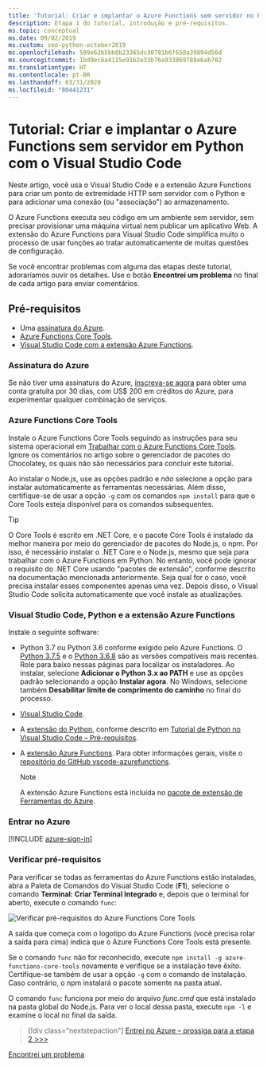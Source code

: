 ```yaml
---
title: 'Tutorial: Criar e implantar o Azure Functions sem servidor no Python com o VS Code'
description: Etapa 1 do tutorial, introdução e pré-requisitos.
ms.topic: conceptual
ms.date: 09/02/2019
ms.custom: seo-python-october2019
ms.openlocfilehash: 509e62b5bb8b23365dc30781b6f658a39894d56d
ms.sourcegitcommit: 1bd9ec6a4115e9162e33b76a933869788e6ab702
ms.translationtype: HT
ms.contentlocale: pt-BR
ms.lasthandoff: 03/31/2020
ms.locfileid: "80441231"
---
```

# <a name="tutorial-create-and-deploy-serverless-azure-functions-in-python-with-visual-studio-code"></a>Tutorial: Criar e implantar o Azure Functions sem servidor em Python com o Visual Studio Code

Neste artigo, você usa o Visual Studio Code e a extensão Azure Functions para criar um ponto de extremidade HTTP sem servidor com o Python e para adicionar uma conexão (ou "associação") ao armazenamento.

O Azure Functions executa seu código em um ambiente sem servidor, sem precisar provisionar uma máquina virtual nem publicar um aplicativo Web. A extensão do Azure Functions para Visual Studio Code simplifica muito o processo de usar funções ao tratar automaticamente de muitas questões de configuração.

Se você encontrar problemas com alguma das etapas deste tutorial, adoraríamos ouvir os detalhes. Use o botão **Encontrei um problema** no final de cada artigo para enviar comentários.

## <a name="prerequisites"></a>Pré-requisitos

- Uma [assinatura do Azure](#azure-subscription).
- [Azure Functions Core Tools](#azure-functions-core-tools).
- [Visual Studio Code com a extensão Azure Functions](#visual-studio-code-python-and-the-azure-functions-extension).

### <a name="azure-subscription"></a>Assinatura do Azure

Se não tiver uma assinatura do Azure, [inscreva-se agora](https://azure.microsoft.com/free/?utm_source=campaign&utm_campaign=vscode-tutorial-functions-extension&mktingSource=vscode-tutorial-functions-extension) para obter uma conta gratuita por 30 dias, com US$ 200 em créditos do Azure, para experimentar qualquer combinação de serviços.

### <a name="azure-functions-core-tools"></a>Azure Functions Core Tools

Instale o Azure Functions Core Tools seguindo as instruções para seu sistema operacional em [Trabalhar com o Azure Functions Core Tools](/azure/azure-functions/functions-run-local#v2). Ignore os comentários no artigo sobre o gerenciador de pacotes do Chocolatey, os quais não são necessários para concluir este tutorial.

Ao instalar o Node.js, use as opções padrão e *não* selecione a opção para instalar automaticamente as ferramentas necessárias.  Além disso, certifique-se de usar a opção `-g` com os comandos `npm install` para que o Core Tools esteja disponível para os comandos subsequentes.

> [!TIP]
> O Core Tools é escrito em .NET Core, e o pacote Core Tools é instalado da melhor maneira por meio do gerenciador de pacotes do Node.js, o npm. Por isso, é necessário instalar o .NET Core e o Node.js, mesmo que seja para trabalhar com o Azure Functions em Python. No entanto, você pode ignorar o requisito do .NET Core usando "pacotes de extensão", conforme descrito na documentação mencionada anteriormente. Seja qual for o caso, você precisa instalar esses componentes apenas uma vez. Depois disso, o Visual Studio Code solicita automaticamente que você instale as atualizações.

### <a name="visual-studio-code-python-and-the-azure-functions-extension"></a>Visual Studio Code, Python e a extensão Azure Functions

Instale o seguinte software:

- Python 3.7 ou Python 3.6 conforme exigido pelo Azure Functions. O [Python 3.7.5](https://www.python.org/downloads/release/python-375/) e o [Python 3.6.8](https://www.python.org/downloads/release/python-368/) são as versões compatíveis mais recentes. Role para baixo nessas páginas para localizar os instaladores. Ao instalar, selecione **Adicionar o Python 3.x ao PATH** e use as opções padrão selecionando a opção **Instalar agora**. No Windows, selecione também **Desabilitar limite de comprimento do caminho** no final do processo.
- [Visual Studio Code](https://code.visualstudio.com/).
- A [extensão do Python](https://marketplace.visualstudio.com/items?itemName=ms-python.python), conforme descrito em [Tutorial de Python no Visual Studio Code – Pré-requisitos](https://code.visualstudio.com/docs/python/python-tutorial).
- A [extensão Azure Functions](https://marketplace.visualstudio.com/items?itemName=ms-azuretools.vscode-azurefunctions). Para obter informações gerais, visite o [repositório do GitHub vscode-azurefunctions](https://github.com/Microsoft/vscode-azurefunctions).

    > [!NOTE]
    > A extensão Azure Functions está incluída no [pacote de extensão de Ferramentas do Azure](https://marketplace.visualstudio.com/items?itemName=ms-vscode.vscode-node-azure-pack).

### <a name="sign-in-to-azure"></a>Entrar no Azure

[!INCLUDE [azure-sign-in](includes/azure-sign-in.md)]

### <a name="verify-prerequisites"></a>Verificar pré-requisitos

Para verificar se todas as ferramentas do Azure Functions estão instaladas, abra a Paleta de Comandos do Visual Studio Code (**F1**), selecione o comando **Terminal: Criar Terminal Integrado** e, depois que o terminal for aberto, execute o comando `func`:

![Verificar pré-requisitos do Azure Functions Core Tools](media/tutorial-vs-code-serverless-python/check-azure-functions-tools-prerequisites-in-visual-studio-code.png)

A saída que começa com o logotipo do Azure Functions (você precisa rolar a saída para cima) indica que o Azure Functions Core Tools está presente.

Se o comando `func` não for reconhecido, execute `npm install -g azure-functions-core-tools` novamente e verifique se a instalação teve êxito. Certifique-se também de usar a opção `-g` com o comando de instalação. Caso contrário, o npm instalará o pacote somente na pasta atual.

O comando `func` funciona por meio do arquivo *func.cmd* que está instalado na pasta global do Node.js. Para ver o local dessa pasta, execute `npm -l` e examine o local no final da saída.

> [!div class="nextstepaction"]
> [Entrei no Azure – prossiga para a etapa 2 >>>](tutorial-vs-code-serverless-python-02.md)

[Encontrei um problema](https://www.research.net/r/PWZWZ52?tutorial=vscode-functions-python&step=01-verify-prerequisites)
